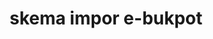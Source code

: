 ---
id: 97
title: skema impor e-bukpot
linkurl: https://kutt.it/q93pbB
fitur: lainlain
category: lainlain
createdTime : 07/01/2020
modifiedTime : 07/01/2020
topik: e-SPT
status: free
img: excel.png
---
